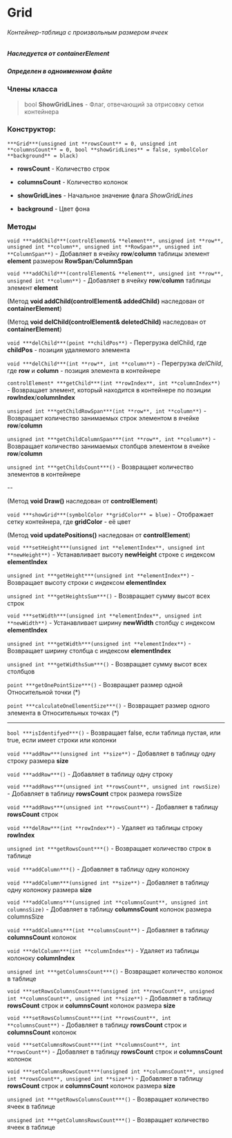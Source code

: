 # Grid
###### Контейнер-таблица с произвольным размером ячеек
##### Наследуется от containerElement
##### Определен в одноименном файле


### Члены класса

>bool **ShowGridLines** - Флаг, отвечающий за отрисовку сетки контейнера

### Конструктор:

`***Grid***(unsigned int **rowsCount** = 0, unsigned int **columnsCount** = 0, bool **showGridLines** = false, symbolColor **background** = black)`

* **rowsCount** - Количество строк

* **columnsCount** - Количество колонок

* **showGridLines** - Начальное значение флага *ShowGridLines*

* **background** - Цвет фона

### Методы

`void ***addChild***(controlElement& **element**, unsigned int **row**, unsigned int **column**, unsigned int **RowSpan**, unsigned int **ColumnSpan**)` - Добавляет в ячейку **row**/**column** таблицы элемент **element** размером **RowSpan**/**ColumnSpan**

`void ***addChild***(controlElement& **element**, unsigned int **row**, unsigned int **column**)` - Добавляет в ячейку **row**/**column** таблицы элемент **element**

(Метод **void addChild(controlElement& addedChild)** наследован от **containerElement**)

(Метод **void delChild(controlElement& deletedChild)** наследован от **containerElement**)

`void ***delChild***(point **childPos**)` - Перегрузка delChild, где **childPos** - позиция удаляемого элемента

`void ***delChild***(int **row**, int **column**)` - Перегрузка *delChild*, где **row** и **column** - позиция элемента в контейнере

`controlElement* ***getChild***(int **rowIndex**, int **columnIndex**)` - Возвращает элемент, который находится в контейнере по позиции **rowIndex**/**columnIndex**

`unsigned int ***getChildRowSpan***(int **row**, int **column**)` - Возвращает количество занимаемых строк элементом в ячейке **row**/**column**

`unsigned int ***getChildColumnSpan***(int **row**, int **column**)` - Возвращает количество занимаемых столбцов элементом в ячейке **row**/**column**

`unsigned int ***getChildsCount***()` - Возвращает количество элементов в контейнере

--

(Метод **void Draw()** наследован от **controlElement**)

`void ***showGrid***(symbolColor **gridColor** = blue)` - Отображает сетку контейнера, где **gridColor** - её цвет

(Метод **void updatePositions()** наследован от **controlElement**)

`void ***setHeight***(unsigned int **elementIndex**, unsigned int **newHeight**)` - Устанавливает высоту **newHeight** строке с индексом **elementIndex** 

`unsigned int ***getHeight***(unsigned int **elementIndex**)` - Возвращает высоту строки с индексом **elementIndex** 

`unsigned int ***getHeightsSum***()` - Возвращает сумму высот всех строк

`void ***setWidth***(unsigned int **elementIndex**, unsigned int **newWidth**)` - Устанавливает ширину **newWidth** столбцу с индексом **elementIndex** 

`unsigned int ***getWidth***(unsigned int **elementIndex**)` - Возвращает ширину столбца с индексом **elementIndex**

`unsigned int ***getWidthsSum***()` - Возвращает сумму высот всех столбцов

`point ***getOnePointSize***()` - Возвращает размер одной Относительной точки (*)

`point ***calculateOneElementSize***()` - Возвращает размер одного элемента в Относительных точках (*)

---

`bool ***isIdentifyed***()` - Возвращает false, если таблица пустая, или true, если имеет строки или колонки

`void ***addRow***(unsigned int **size**)` - Добавляет в таблицу одну строку размера **size**

`void ***addRow***()` - Добавляет в таблицу одну строку

`void ***addRows***(unsigned int **rowsCount**, unsigned int rowsSize)` - Добавляет в таблицу **rowsCount** строк размера rowsSize

`void ***addRows***(unsigned int **rowsCount**)` - Добавляет в таблицу **rowsCount** строк

`void ***delRow***(int **rowIndex**)` - Удаляет из таблицы строку **rowIndex**

`unsigned int ***getRowsCount***()` - Возвращает количество строк в таблице

`void ***addColumn***()` - Добавляет в таблицу одну колоноку

`void ***addColumn***(unsigned int **size**)` - Добавляет в таблицу одну колоноку размера **size**

`void ***addColumns***(unsigned int **columnsCount**, unsigned int columnsSize)` - Добавляет в таблицу **columnsCount** колонок размера columnsSize

`void ***addColumns***(int **columnsCount**)` - Добавляет в таблицу **columnsCount** колонок

`void ***delColumn***(int **columnIndex**)` - Удаляет из таблицы колоноку **columnIndex**

`unsigned int ***getColumnsCount***()` - Возвращает количество колонок в таблице

`void ***setRowsColumnsCount***(unsigned int **rowsCount**, unsigned int **columnsCount**, unsigned int **size**)` - Добавляет в таблицу **rowsCount** строк и **columnsCount** колонок размера **size**

`void ***setRowsColumnsCount***(int **rowsCount**, int **columnsCount**)` - Добавляет в таблицу **rowsCount** строк и **columnsCount** колонок


`void ***setColumnsRowsCount***(int **columnsCount**, int **rowsCount**)` - Добавляет в таблицу **rowsCount** строк и **columnsCount** колонок

`void ***setColumnsRowsCount***(unsigned int **columnsCount**, unsigned int **rowsCount**, unsigned int **size**)` - Добавляет в таблицу **rowsCount** строк и **columnsCount** колонок размера **size**

`unsigned int ***getRowsColumnsCount***()` - Возвращает количество ячеек в таблице

`unsigned int ***getColumnsRowsCount***()` - Возвращает количество ячеек в таблице








